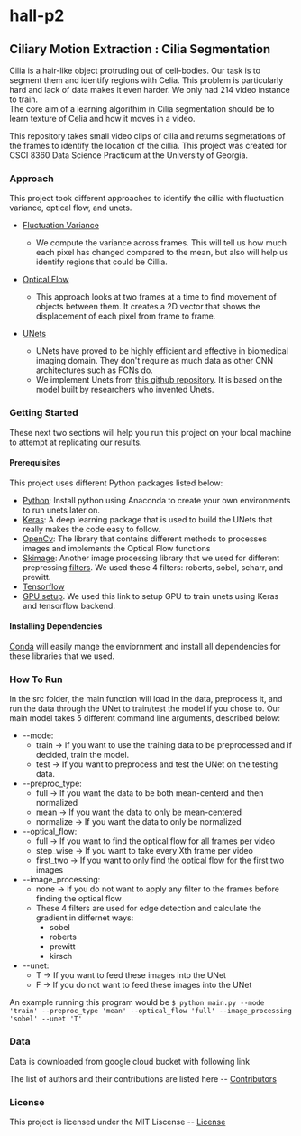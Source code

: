 # hall-p2

## Ciliary Motion Extraction : Cilia Segmentation

Cilia is a hair-like object protruding out of cell-bodies. Our task is to segment them and identify regions with Celia. This problem is particularly hard and lack of data makes it even harder. We only had 214 video instance to train.  
The core aim of a learning algorithim in Cilia segmentation should be to learn texture of Celia and how it moves in a video. 

This repository takes small video clips of cilla and returns segmetations of the frames to identify the location of the cillia. This project was created for CSCI 8360 Data Science Practicum at the University of Georgia. 

### Approach
This project took different approaches to identify the cillia with fluctuation variance, optical flow, and unets. 
  * [Fluctuation Variance]()
    * We compute the variance across frames. This will tell us how much each pixel has changed compared to the mean, but also will help us identify regions that could be Cillia. 
  * [Optical Flow]()
    * This approach looks at two frames at a time to find movement of objects between them. It creates a 2D vector that shows the displacement of each pixel from frame to frame. 
     
  * [UNets]()
    * UNets have proved to be highly efficient and effective in biomedical imaging domain. They don't require as much data as other CNN architectures such as FCNs do. 
    * We implement Unets from [this github repository](https://github.com/zhixuhao/unet). It is based on the model built by researchers who invented Unets. 

### Getting Started
These next two sections will help you run this project on your local machine to attempt at replicating our results. 

#### Prerequisites
This project uses different Python packages listed below:
  * [Python](https://docs.anaconda.com/anaconda/install/windows/): Install python using Anaconda to create your own environments to run unets later on. 
  * [Keras](https://keras.io/): A deep learning package that is used to build the UNets that really makes the code easy to follow.
  * [OpenCv](https://opencv.org/): The library that contains different methods to processes images and implements the Optical Flow functions
  * [Skimage](https://scikit-image.org/): Another image processing library that we used for different prepressing [filters](http://scikit-image.org/docs/dev/api/skimage.filters.html). We used these 4 filters: roberts, sobel, scharr, and prewitt. 
 * [Tensorflow](https://www.tensorflow.org/)  
 * [GPU setup](https://medium.com/@raza.shahzad/setting-up-tensorflow-gpu-keras-in-conda-on-windows-10-75d4fd498198). We used this link to setup GPU to train unets using Keras and tensorflow backend. 
#### Installing Dependencies
[Conda](https://conda.io/en/latest/) will easily mange the enviornment and install all dependencies for these libraries that we used. 

### How To Run
In the src folder, the main function will load in the data, preprocess it, and run the data through the UNet to train/test the model
if you chose to. Our main model takes 5 different command line arguments, described below:
  * --mode:
    * train  &rarr; If you want to use the training data to be preprocessed and if decided, train the model.
    * test  &rarr; If you want to preprocess and test the UNet on the testing data.
  * --preproc_type:
    * full  &rarr; If you want the data to be both mean-centerd and then normalized 
    * mean  &rarr; If you want the data to only be mean-centered
    * normalize  &rarr; If you want the data to only be normalized 
  * --optical_flow:
    * full  &rarr; If you want to find the optical flow for all frames per video
    * step_wise  &rarr; If you want to take every Xth frame per video
    * first_two  &rarr; If you want to only find the optical flow for the first two images
  * --image_processing:
    * none &rarr; If you do not want to apply any filter to the frames before finding the optical flow
    * These 4 filters are used for edge detection and calculate the gradient in differnet ways:
      * sobel 
      * roberts 
      * prewitt
      * kirsch
  * --unet:
    * T  &rarr; If you want to feed these images into the UNet
    * F &rarr; If you do not want to feed these images into the UNet
    
An example running this program would be ```$ python main.py --mode 'train' --preproc_type 'mean' --optical_flow 'full' --image_processing 'sobel' --unet 'T' ```


### Data 
Data is downloaded from google cloud bucket with following link 
 
The list of authors and their contributions are listed here -- [Contributors](CONTRIBUTORS.md)
### License
This project is licensed under the MIT Liscense -- [License](LICENSE)
